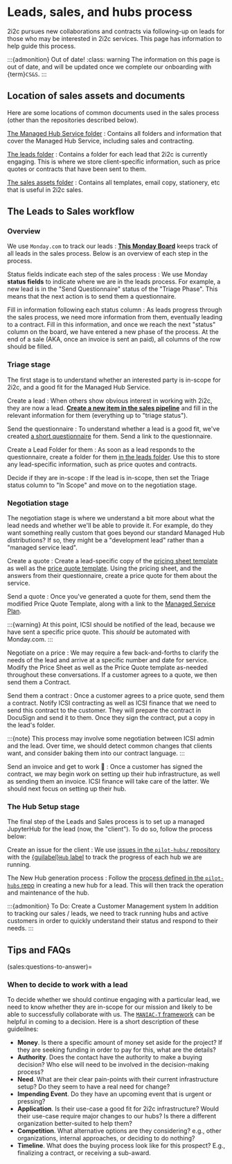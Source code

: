 # Leads, sales, and hubs process

2i2c pursues new collaborations and contracts via following-up on leads for those who may be interested in 2i2c services.
This page has information to help guide this process.

:::{admonition} Out of date!
:class: warning
The information on this page is out of date, and will be updated once we complete our onboarding with {term}`CS&S`.
:::

## Location of sales assets and documents

Here are some locations of common documents used in the sales process (other than the repositories described below).

[The Managed Hub Service folder](https://drive.google.com/drive/folders/1QuvUvwFxPAxw-bJ6_zjgwKXPurHC6UfW?usp=sharing)
: Contains all folders and information that cover the Managed Hub Service, including sales and contracting.

[The leads folder](https://drive.google.com/drive/folders/1msuG0xWPbawMwesD8LZxdMClP-GVpgT2?usp=sharing)
: Contains a folder for each lead that 2i2c is currently engaging. This is where we store client-specific information, such as price quotes or contracts that have been sent to them.

[The sales assets folder](https://drive.google.com/drive/folders/1aMZILBmFSTYBSB9EwyV5wRpcuprM06dJ?usp=sharing)
: Contains all templates, email copy, stationery, etc that is useful in 2i2c sales.

## The Leads to Sales workflow

### Overview

We use `Monday.com` to track our leads
: [**This Monday Board**](https://icsi-company.monday.com/boards/1140216585) keeps track of all leads in the sales process. Below is an overview of each step in the process.

Status fields indicate each step of the sales process
: We use Monday **status fields** to indicate where we are in the leads process. For example, a new lead is in the "Send Questionnaire" status of the "Triage Phase". This means that the next action is to send them a questionnaire.

Fill in information following each status column
: As leads progress through the sales process, we need more information from them, eventually leading to a contract. Fill in this information, and once we reach the next "status" column on the board, we have entered a new phase of the process. At the end of a sale (AKA, once an invoice is sent an paid), all columns of the row should be filled.

### Triage stage

The first stage is to understand whether an interested party is in-scope for 2i2c, and a good fit for the Managed Hub Service.

Create a lead
: When others show obvious interest in working with 2i2c, they are now a lead. [**Create a new item in the sales pipeline**](https://icsi-company.monday.com/boards/1140216585) and fill in the relevant information for them (everything up to "triage status").

Send the questionnaire
: To understand whether a lead is a good fit, we've created [a short questionnaire](https://forms.gle/VFzs364iNrJgKnKu9) for them. Send a link to the questionnaire.

Create a Lead Folder for them
: As soon as a lead responds to the questionnaire, create a folder for them [in the leads folder](https://drive.google.com/drive/folders/1msuG0xWPbawMwesD8LZxdMClP-GVpgT2?usp=sharing). Use this to store any lead-specific information, such as price quotes and contracts.

Decide if they are in-scope
: If the lead is in-scope, then set the Triage status column to "In Scope" and move on to the negotiation stage.

### Negotiation stage

The negotiation stage is where we understand a bit more about what the lead needs and whether we'll be able to provide it. For example, do they want something really custom that goes beyond our standard Managed Hub distributions? If so, they might be a "development lead" rather than a "managed service lead".

Create a quote
: Create a lead-specific copy of the [pricing sheet template](https://docs.google.com/spreadsheets/d/10Gxufgmiuhq2Up69a6NdQoRs0xgKOi1Jts66wwiqF50/edit#gid=832336436) as well as the [price quote template](https://docs.google.com/document/d/1wxIKBzx0pYYVHWK6hnyYIvGRWpifU9vSHUI3ExWN8DI/edit?usp=sharing). Using the pricing sheet, and the answers from their questionnaire, create a price quote for them about the service.

Send a quote
: Once you've generated a quote for them, send them the modified Price Quote Template, along with a link to the [Managed Service Plan](https://docs.google.com/document/d/1Ka7tgJe7HR8EmS_MMakrYztgfkJT_iFksPsWHdQBqhM/edit?usp=sharing).


  :::{warning}
  At this point, ICSI should be notified of the lead, because we have sent a specific price quote. This _should_ be automated with Monday.com.
  :::

Negotiate on a price
: We may require a few back-and-forths to clarify the needs of the lead and arrive at a specific number and date for service. Modify the Price Sheet as well as the Price Quote template as-needed throughout these conversations. If a customer agrees to a quote, we then send them a Contract.

Send them a contract
: Once a customer agrees to a price quote, send them a contract. Notify ICSI contracting as well as ICSI finance that we need to send this contract to the customer. They will prepare the contract in DocuSign and send it to them. Once they sign the contract, put a copy in the lead's folder.

  :::{note}
  This process may involve some negotiation between ICSI admin and the lead. Over time, we should detect common changes that clients want, and consider baking them into our contract language.
  :::

Send an invoice and get to work 🚀
: Once a customer has signed the contract, we may begin work on setting up their hub infrastructure, as well as sending them an invoice. ICSI finance will take care of the latter. We should next focus on setting up their hub.

### The Hub Setup stage

The final step of the Leads and Sales process is to set up a managed JupyterHub for the lead (now, the "client"). To do so, follow the process below:

Create an issue for the client
: We use [issues in the `pilot-hubs/` repository](https://github.com/2i2c-org/pilot-hubs/issues) with the [{guilabel}`Hub` label](https://github.com/2i2c-org/pilot-hubs/issues?q=is%3Aissue+is%3Aopen+sort%3Aupdated-desc+label%3AHub) to track the progress of each hub we are running.

The New Hub generation process
: Follow the [process defined in the `pilot-hubs` repo](https://pilot-hubs.2i2c.org) in creating a new hub for a lead. This will then track the operation and maintenance of the hub.

:::{admonition} To Do: Create a Customer Management system
In addition to tracking our sales / leads, we need to track running hubs and active customers in order to quickly understand their status and respond to their needs.
:::

## Tips and FAQs

(sales:questions-to-answer)=
### When to decide to work with a lead

To decide whether we should continue engaging with a particular lead, we need to know whether they are in-scope for our mission and likely to be able to successfully collaborate with us.
The [`MANIAC-T` framework](https://xxiibrands.com/sales/qualify-your-sales-leads-with-maniac-t/) can be helpful in coming to a decision. Here is a short description of these guideilnes:

* **Money**. Is there a specific amount of money set aside for the project? If they are seeking funding in order to pay for this, what are the details?
* **Authority**. Does the contact have the authority to make a buying decision? Who else will need to be involved in the decision-making process?
* **Need**. What are their clear pain-points with their current infrastructure setup? Do they seem to have a real need for change?
* **Impending Event**. Do they have an upcoming event that is urgent or pressing?
* **Application**. Is their use-case a good fit for 2i2c infrastructure? Would their use-case require major changes to our hubs? Is there a different organization better-suited to help them?
* **Competition**. What alternative options are they considering? e.g., other organizations, internal approaches, or deciding to do nothing?
* **Timeline**. What does the buying process look like for this prospect? E.g., finalizing a contract, or receiving a sub-award.

